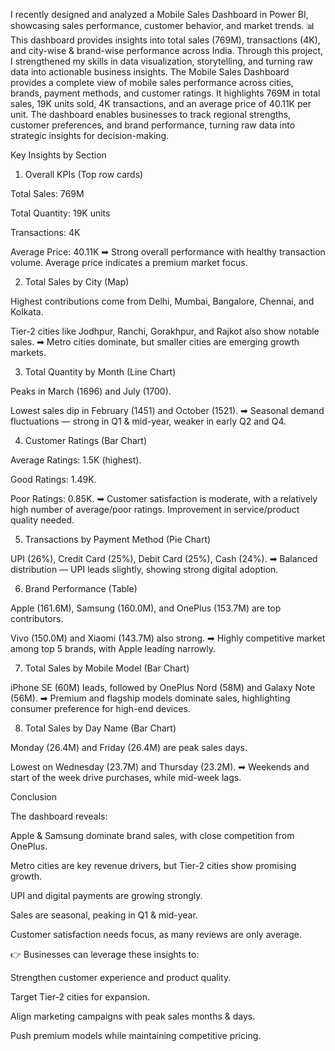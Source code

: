 I recently designed and analyzed a Mobile Sales Dashboard in Power BI, showcasing sales performance, customer behavior, and market trends. 📊
This dashboard provides insights into total sales (769M), transactions (4K), and city-wise & brand-wise performance across India.
Through this project, I strengthened my skills in data visualization, storytelling, and turning raw data into actionable business insights.
The Mobile Sales Dashboard provides a complete view of mobile sales performance across cities, brands, payment methods, and customer ratings. It highlights 769M in total sales, 19K units sold, 4K transactions, and an average price of 40.11K per unit.
The dashboard enables businesses to track regional strengths, customer preferences, and brand performance, turning raw data into strategic insights for decision-making.

Key Insights by Section
1. Overall KPIs (Top row cards)

Total Sales: 769M

Total Quantity: 19K units

Transactions: 4K

Average Price: 40.11K
➡ Strong overall performance with healthy transaction volume. Average price indicates a premium market focus.

2. Total Sales by City (Map)

Highest contributions come from Delhi, Mumbai, Bangalore, Chennai, and Kolkata.

Tier-2 cities like Jodhpur, Ranchi, Gorakhpur, and Rajkot also show notable sales.
➡ Metro cities dominate, but smaller cities are emerging growth markets.

3. Total Quantity by Month (Line Chart)

Peaks in March (1696) and July (1700).

Lowest sales dip in February (1451) and October (1521).
➡ Seasonal demand fluctuations — strong in Q1 & mid-year, weaker in early Q2 and Q4.

4. Customer Ratings (Bar Chart)

Average Ratings: 1.5K (highest).

Good Ratings: 1.49K.

Poor Ratings: 0.85K.
➡ Customer satisfaction is moderate, with a relatively high number of average/poor ratings. Improvement in service/product quality needed.

5. Transactions by Payment Method (Pie Chart)

UPI (26%), Credit Card (25%), Debit Card (25%), Cash (24%).
➡ Balanced distribution — UPI leads slightly, showing strong digital adoption.

6. Brand Performance (Table)

Apple (161.6M), Samsung (160.0M), and OnePlus (153.7M) are top contributors.

Vivo (150.0M) and Xiaomi (143.7M) also strong.
➡ Highly competitive market among top 5 brands, with Apple leading narrowly.

7. Total Sales by Mobile Model (Bar Chart)

iPhone SE (60M) leads, followed by OnePlus Nord (58M) and Galaxy Note (56M).
➡ Premium and flagship models dominate sales, highlighting consumer preference for high-end devices.

8. Total Sales by Day Name (Bar Chart)

Monday (26.4M) and Friday (26.4M) are peak sales days.

Lowest on Wednesday (23.7M) and Thursday (23.2M).
➡ Weekends and start of the week drive purchases, while mid-week lags.

Conclusion

The dashboard reveals:

Apple & Samsung dominate brand sales, with close competition from OnePlus.

Metro cities are key revenue drivers, but Tier-2 cities show promising growth.

UPI and digital payments are growing strongly.

Sales are seasonal, peaking in Q1 & mid-year.

Customer satisfaction needs focus, as many reviews are only average.

👉 Businesses can leverage these insights to:

Strengthen customer experience and product quality.

Target Tier-2 cities for expansion.

Align marketing campaigns with peak sales months & days.

Push premium models while maintaining competitive pricing.
